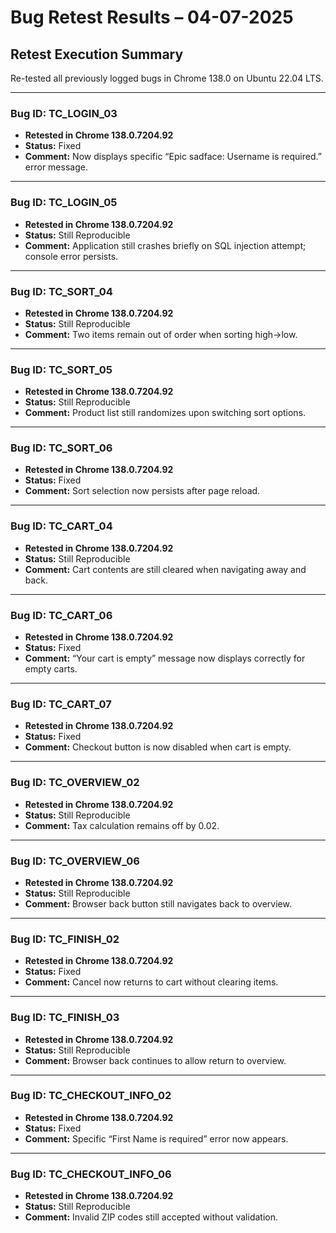# Bug Retest Results – 04-07-2025

## Retest Execution Summary
Re-tested all previously logged bugs in Chrome 138.0 on Ubuntu 22.04 LTS.

---

### Bug ID: TC_LOGIN_03  
- **Retested in Chrome 138.0.7204.92**
- **Status:** Fixed  
- **Comment:** Now displays specific “Epic sadface: Username is required.” error message.

---

### Bug ID: TC_LOGIN_05  
- **Retested in Chrome 138.0.7204.92**  
- **Status:** Still Reproducible  
- **Comment:** Application still crashes briefly on SQL injection attempt; console error persists.

---

### Bug ID: TC_SORT_04  
- **Retested in Chrome 138.0.7204.92**  
- **Status:** Still Reproducible  
- **Comment:** Two items remain out of order when sorting high→low.

---

### Bug ID: TC_SORT_05  
- **Retested in Chrome 138.0.7204.92**  
- **Status:** Still Reproducible  
- **Comment:** Product list still randomizes upon switching sort options.

---

### Bug ID: TC_SORT_06  
- **Retested in Chrome 138.0.7204.92**
- **Status:** Fixed  
- **Comment:** Sort selection now persists after page reload.

---

### Bug ID: TC_CART_04  
- **Retested in Chrome 138.0.7204.92** 
- **Status:** Still Reproducible  
- **Comment:** Cart contents are still cleared when navigating away and back.

---

### Bug ID: TC_CART_06  
- **Retested in Chrome 138.0.7204.92**
- **Status:** Fixed  
- **Comment:** “Your cart is empty” message now displays correctly for empty carts.

---

### Bug ID: TC_CART_07  
- **Retested in Chrome 138.0.7204.92** 
- **Status:** Fixed  
- **Comment:** Checkout button is now disabled when cart is empty.

---

### Bug ID: TC_OVERVIEW_02  
- **Retested in Chrome 138.0.7204.92**
- **Status:** Still Reproducible  
- **Comment:** Tax calculation remains off by 0.02.

---

### Bug ID: TC_OVERVIEW_06  
- **Retested in Chrome 138.0.7204.92**
- **Status:** Still Reproducible  
- **Comment:** Browser back button still navigates back to overview.

---

### Bug ID: TC_FINISH_02  
- **Retested in Chrome 138.0.7204.92**
- **Status:** Fixed  
- **Comment:** Cancel now returns to cart without clearing items.

---

### Bug ID: TC_FINISH_03  
- **Retested in Chrome 138.0.7204.92**
- **Status:** Still Reproducible  
- **Comment:** Browser back continues to allow return to overview.

---

### Bug ID: TC_CHECKOUT_INFO_02  
- **Retested in Chrome 138.0.7204.92**
- **Status:** Fixed  
- **Comment:** Specific “First Name is required” error now appears.

---

### Bug ID: TC_CHECKOUT_INFO_06  
- **Retested in Chrome 138.0.7204.92**
- **Status:** Still Reproducible  
- **Comment:** Invalid ZIP codes still accepted without validation.
